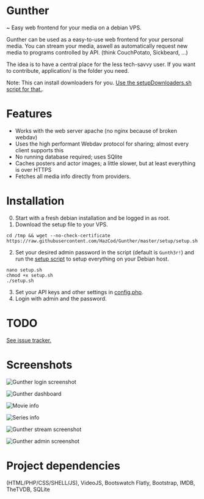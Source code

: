 # Gunther
~ Easy web frontend for your media on a debian VPS.


Gunther can be used as a easy-to-use web frontend for your personal media. You can stream your media, aswell as automatically request new media to programs controlled by API. (think CouchPotato, Sickbeard, ...)

The idea is to have a central place for the less tech-savvy user.
If you want to contribute, application/ is the folder you need.

Note: This can install downloaders for you. [Use the setupDownloaders.sh script for that.](https://github.com/HazCod/Gunther/blob/master/setup/setupDownloaders.sh).

# Features
- Works with the web server apache (no nginx because of broken webdav)
- Uses the high performant Webdav protocol for sharing; almost every client supports this
- No running database required; uses SQlite
- Caches posters and actor images; a little slower, but at least everything is over HTTPS
- Fetches all media info directly from providers.


# Installation
0. Start with a fresh debian installation and be logged in as root.
1. Download the setup file to your VPS.
```
cd /tmp && wget --no-check-certificate https://raw.githubusercontent.com/HazCod/Gunther/master/setup/setup.sh
```
2. Set your desired admin password in the script (default is `Gunth3r!`) and run the [setup script](setup/setup.sh) to setup everything on your Debian host.
```
nano setup.sh
chmod +x setup.sh
./setup.sh
```
3. Set your API keys and other settings in [config.php](/application/config.php).
4. Login with admin and the password.

# TODO
[See issue tracker.](https://github.com/HazCod/Gunther/issues)

# Screenshots
![Gunther login screenshot](https://i.imgur.com/RWgQcBR.png "Login screen")

![Gunther dashboard](https://i.imgur.com/UcSAg08.png "Dashboard")

![Movie info](https://i.imgur.com/0QovMZD.png "Movie info page")

![Series info](http://i.imgur.com/JxIlfeC.png "Series info page")

![Gunther stream screenshot](https://i.imgur.com/ddidCuk.jpg "Streaming screen")

![Gunther admin screenshot](https://i.imgur.com/87bhWjv.jpg "Admin interface")


# Project dependencies
(HTML/PHP/CSS/SHELL/JS), VideoJS, Bootswatch Flatly, Bootstrap, IMDB, TheTVDB, SQLite
